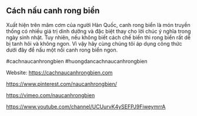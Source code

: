 ## Cách nấu canh rong biển

Xuất hiện trên mâm cơm của người Hàn Quốc, canh rong biển là món truyền thống có nhiều giá trị dinh dưỡng và đặc biệt thay cho lời chúc ý nghĩa trong ngày sinh nhật. Tuy nhiên, nếu không biết cách chế biến thì rong biển rất dễ bị tanh hôi và không ngon. Vì vậy hãy cùng chúng tôi áp dụng công thức dưới đây để nấu một nồi canh rong biển ngon.

#cachnaucanhrongbien #huongdancachnaucanhrongbien

Website: https://cachnaucanhrongbien.com

https://www.pinterest.com/naucanhrongbien/

https://vimeo.com/naucanhrongbien

https://www.youtube.com/channel/UCUurvK4ySEFPJ9FiweymrrA
